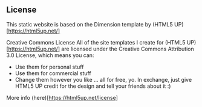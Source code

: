License
----------------------

This static website is based on the Dimension template by (HTML5 UP)[https://html5up.net/]

Creative Commons License
All of the site templates I create for (HTML5 UP)[https://html5up.net/] are licensed under the Creative Commons Attribution 3.0 License, which means you can:
 - Use them for personal stuff
 - Use them for commercial stuff
 - Change them however you like
... all for free, yo. In exchange, just give HTML5 UP credit for the design and tell your friends about it :)

More info (here)[https://html5up.net/license]
